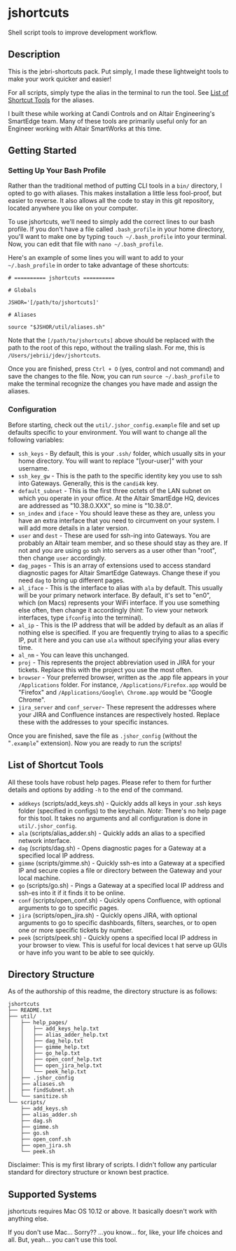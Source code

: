 # jshortcuts

Shell script tools to improve development workflow.

## Description

This is the jebri-shortcuts pack.
Put simply, I made these lightweight tools to make your work quicker and easier!

For all scripts, simply type the alias in the terminal to run the tool.
See [List of Shortcut Tools](#list-of-shortcut-tools) for the aliases.

I built these while working at Candi Controls and on Altair Engineering's SmartEdge team.
Many of these tools are primarily useful only for an Engineer working with Altair SmartWorks at this time.

## Getting Started

### Setting Up Your Bash Profile

Rather than the traditional method of putting CLI tools in a `bin/` directory, I opted to go with aliases.
This makes installation a little less fool-proof, but easier to reverse.
It also allows all the code to stay in this git repository, located anywhere you like on your computer.

To use jshortcuts, we'll need to simply add the correct lines to our bash profile.
If you don't have a file called `.bash_profile` in your home directory, you'll want to make one by typing `touch ~/.bash_profile` into your terminal.
Now, you can edit that file with `nano ~/.bash_profile`.

Here's an example of some lines you will want to add to your `~/.bash_profile` in order to take advantage of these shortcuts:

```
# ========== jshortcuts ==========

# Globals

JSHOR='[/path/to/jshortcuts]'

# Aliases

source "$JSHOR/util/aliases.sh"
```

Note that the `[/path/to/jshortcuts]` above should be replaced with the path to the root of this repo, without the trailing slash.
For me, this is `/Users/jebrii/jdev/jshortcuts`.

Once you are finished, press `Ctrl + O` (yes, control and not command) and save the changes to the file.
Now, you can run `source ~/.bash_profile` to make the terminal recognize the changes you have made and assign the aliases.

### Configuration

Before starting, check out the `util/.jshor_config.example` file and set up defaults specific to your environment.
You will want to change all the following variables:

* `ssh_keys` - By default, this is your `.ssh/` folder, which usually sits in your home directory. You will want to replace "[your-user]" with your username.
* `ssh_key_gw` - This is the path to the specific identity key you use to ssh into Gateways. Generally, this is the `candi4k` key.
* `default_subnet` - This is the first three octets of the LAN subnet on which you operate in your office. At the Altair SmartEdge HQ, devices are addressed as "10.38.0.XXX", so mine is "10.38.0".
* `sn_index` and `iface` - You should leave these as they are, unless you have an extra interface that you need to circumvent on your system. I will add more details in a later version.
* `user` and `dest` - These are used for ssh-ing into Gateways. You are probably an Altair team member, and so these should stay as they are. If not and you are using `go` ssh into servers as a user other than "root", then change `user` accordingly.
* `dag_pages` - This is an array of extensions used to access standard diagnostic pages for Altair SmartEdge Gateways. Change these if you need `dag` to bring up different pages.
* `al_iface` - This is the interface to alias with `ala` by default. This usually will be your primary network interface. By default, it's set to "en0", which (on Macs) represents your WiFi interface. If you use something else often, then change it accordingly (*hint*: To view your network interfaces, type `ifconfig` into the terminal).
* `al_ip` - This is the IP address that will be added by default as an alias if nothing else is specified. If you are frequently trying to alias to a specific IP, put it here and you can use `ala` without specifying your alias every time.
* `al_nm` - You can leave this unchanged.
* `proj` - This represents the project abbreviation used in JIRA for your tickets. Replace this with the project you use the most often.
* `browser` - Your preferred browser, written as the .app file appears in your `/Applications` folder. For instance, `/Applications/Firefox.app` would be "Firefox" and `/Applications/Google\ Chrome.app` would be "Google Chrome".
* `jira_server` and `conf_server`- These represent the addresses where your JIRA and Confluence instances are respectively hosted. Replace these with the addresses to your specific instances.

Once you are finished, save the file as `.jshor_config` (without the "`.example`" extension).
Now you are ready to run the scripts!

## List of Shortcut Tools

All these tools have robust help pages.
Please refer to them for further details and options by adding `-h` to the end of the command.

* `addkeys` (scripts/add_keys.sh) - Quickly adds all keys in your .ssh keys folder (specified in configs) to the keychain. *Note*: There's no help page for this tool. It takes no arguments and all configuration is done in `util/.jshor_config`.
* `ala` (scripts/alias_adder.sh) - Quickly adds an alias to a specified network interface.
* `dag` (scripts/dag.sh) - Opens diagnostic pages for a Gateway at a specified local IP address.
* `gimme` (scripts/gimme.sh) - Quickly ssh-es into a Gateway at a specified IP and secure copies a file or directory between the Gateway and your local machine.
* `go` (scripts/go.sh) - Pings a Gateway at a specified local IP address and ssh-es into it if it finds it to be online.
* `conf` (scripts/open_conf.sh) - Quickly opens Confluence, with optional arguments to go to specific pages.
* `jira` (scripts/open_jira.sh) - Quickly opens JIRA, with optional arguments to go to specific dashboards, filters, searches, or to open one or more specific tickets by number.
* `peek` (scripts/peek.sh) - Quickly opens a specified local IP address in your browser to view. This is useful for local devices t hat serve up GUIs or have info you want to be able to see quickly.

## Directory Structure

As of the authorship of this readme, the directory structure is as follows:
```
jshortcuts
├── README.txt
├── util/
│   ├── help_pages/
│   │   ├── add_keys_help.txt
│   │   ├── alias_adder_help.txt
│   │   ├── dag_help.txt
│   │   ├── gimme_help.txt
│   │   ├── go_help.txt
│   │   ├── open_conf_help.txt
│   │   ├── open_jira_help.txt
│   │   └── peek_help.txt
│   ├── .jshor_config
│   ├── aliases.sh
│   ├── findSubnet.sh
│   └── sanitize.sh
└── scripts/
    ├── add_keys.sh
    ├── alias_adder.sh
    ├── dag.sh
    ├── gimme.sh
    ├── go.sh
    ├── open_conf.sh
    ├── open_jira.sh
    └── peek.sh
```

Disclaimer: This is my first library of scripts.
I didn't follow any particular standard for directory structure or known best practice.

## Supported Systems

jshortcuts requires Mac OS 10.12 or above.
It basically doesn't work with anything else.

If you don't use Mac... Sorry?? ...you know... for, like, your life choices and all. But, yeah... you can't use this tool.

